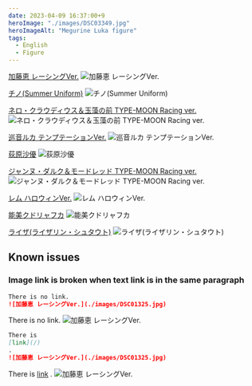```yaml
---
date: 2023-04-09 16:37:00+9
heroImage: "./images/DSC03349.jpg"
heroImageAlt: "Megurine Luka figure"
tags:
  - English
  - Figure
---
```


<!-- more -->

[加藤恵 レーシングVer.](https://www.goodsmile.info/ja/product/11193/%E5%8A%A0%E8%97%A4%E6%81%B5+%E3%83%AC%E3%83%BC%E3%82%B7%E3%83%B3%E3%82%B0Ver.html)
![加藤恵 レーシングVer.](./images/DSC01325.jpg)

[チノ(Summer Uniform)](https://plumwebshop.com/item-detail/1007530)
![チノ(Summer Uniform)](./images/DSC02434.jpg)

[ネロ・クラウディウス＆玉藻の前 TYPE-MOON Racing ver.](http://plusoneservice.jp/shop/nero_tamamo/)
![ネロ・クラウディウス＆玉藻の前 TYPE-MOON Racing ver.](./images/DSC02482.jpg)

[巡音ルカ テンプテーションVer.](https://www.goodsmile.info/ja/product/6521/%E5%B7%A1%E9%9F%B3%E3%83%AB%E3%82%AB+%E3%83%86%E3%83%B3%E3%83%97%E3%83%86%E3%83%BC%E3%82%B7%E3%83%A7%E3%83%B3Ver.html)
![巡音ルカ テンプテーションVer.](./images/DSC03349.jpg)

[荻原沙優](https://www.goodsmile.info/ja/product/11919/%E8%8D%BB%E5%8E%9F%E6%B2%99%E5%84%AA.html)
![荻原沙優](./images/DSC03718.jpg)

[ジャンヌ・ダルク＆モードレッド TYPE-MOON Racing ver.](http://plusoneservice.jp/apored.html)
![ジャンヌ・ダルク＆モードレッド TYPE-MOON Racing ver.](./images/P5310484.jpg)

[レム ハロウィンVer.](https://www.goodsmile.info/ja/product/9139/%E3%83%AC%E3%83%A0+%E3%83%8F%E3%83%AD%E3%82%A6%E3%82%A3%E3%83%B3Ver.html)
![レム ハロウィンVer.](./images/P6050098.jpg)

[能美クドリャフカ](https://www.kotobukiya.co.jp/product/product-0000003934/)
![能美クドリャフカ](./images/P6120030.jpg)

[ライザ(ライザリン・シュタウト)](http://wonderfulworks.co.jp/product/article.php?id=2)
![ライザ(ライザリン・シュタウト)](./images/P9180040.jpg)

## Known issues

### Image link is broken when text link is in the same paragraph

```md
There is no link.
![加藤恵 レーシングVer.](./images/DSC01325.jpg)
```

There is no link.
![加藤恵 レーシングVer.](./images/DSC01325.jpg)

```md
There is
[link](/)
.
![加藤恵 レーシングVer.](./images/DSC01325.jpg)
```

There is
[link](/)
.
![加藤恵 レーシングVer.](./images/DSC01325.jpg)
